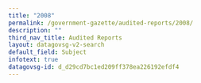 ```yaml
---
title: "2008"
permalink: /government-gazette/audited-reports/2008/
description: ""
third_nav_title: Audited Reports
layout: datagovsg-v2-search
default_field: Subject
infotext: true
datagovsg-id: d_d29cd7bc1ed209ff378ea226192efdf4
---
```

